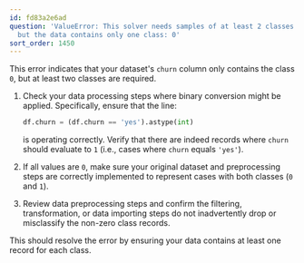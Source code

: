 ```yaml
---
id: fd83a2e6ad
question: 'ValueError: This solver needs samples of at least 2 classes in the data,
  but the data contains only one class: 0'
sort_order: 1450
---
```


This error indicates that your dataset's `churn` column only contains the class `0`, but at least two classes are required.


1. Check your data processing steps where binary conversion might be applied. Specifically, ensure that the line:
   
   ```python
   df.churn = (df.churn == 'yes').astype(int)
   ```
   
   is operating correctly. Verify that there are indeed records where `churn` should evaluate to `1` (i.e., cases where `churn` equals `'yes'`).

2. If all values are `0`, make sure your original dataset and preprocessing steps are correctly implemented to represent cases with both classes (`0` and `1`).

3. Review data preprocessing steps and confirm the filtering, transformation, or data importing steps do not inadvertently drop or misclassify the non-zero class records.

This should resolve the error by ensuring your data contains at least one record for each class.